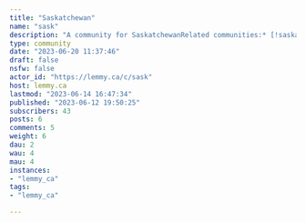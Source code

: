 ```yaml
---
title: "Saskatchewan" 
name: "sask"
description: "A community for SaskatchewanRelated communities:* [!saskatoon@lemmy.ca](https://lemmy.ca/c/saskatoon) * [!regina@lemmy.ca](https://lemmy.ca/c/regina) * [Prince Albert (pending)]() * [Moose Jaw (pending)]()* [!saskfun@lemmy.ca](https://lemmy.ca/c/saskfun) Other provincial communities:* [!alberta@lemmy.ca](https://lemmy.ca/c/alberta)* [!britishcolumbia@lemmy.ca](https://lemmy.ca/c/britishcolumbia)* [!manitoba@lemmy.ca](https://lemmy.ca/c/manitoba)* [!newbrunswick@lemmy.ca](https://lemmy.ca/c/newbrunswick)* [!newfoundland@lemmy.ca](https://lemmy.ca/c/newfoundland)* [Northwest Territories (pending)]()* [!nova_scotia_general@lemmy.ca](https://lemmy.ca/c/nova_scotia_general)* [Nunavut (pending)]()* [!ontario@lemmy.ca](https://lemmy.ca/c/ontario)* [!pei@lemmy.ca](https://lemmy.ca/c/pei)* [Quebec (pending)]()* [Yukon (pending)]()Image Credits:* [Icon](https://www.saskatchewan.ca/government/visual-identity-and-protocol/emblems-and-flags)* [Banner](https://en.wikipedia.org/wiki/Flag_of_Saskatchewan#/media/File:Flag_of_Saskatchewan.svg)"
type: community
date: "2023-06-20 11:37:46"
draft: false
nsfw: false
actor_id: "https://lemmy.ca/c/sask"
host: lemmy.ca
lastmod: "2023-06-14 16:47:34"
published: "2023-06-12 19:50:25"
subscribers: 43
posts: 6
comments: 5
weight: 6
dau: 2
wau: 4
mau: 4
instances:
- "lemmy_ca"
tags: 
- "lemmy_ca"

---
```


